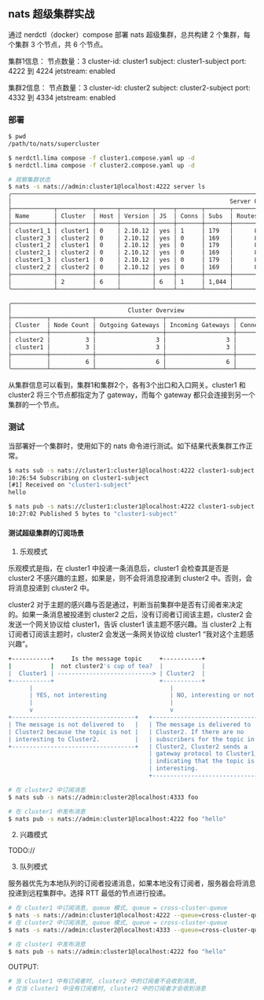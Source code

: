 ## nats 超级集群实战

通过 nerdctl（docker）compose 部署 nats 超级集群，总共构建 2 个集群，每个集群 3 个节点，共 6 个节点。

集群1信息：
节点数量：3
cluster-id: cluster1
subject: cluster1-subject
port: 4222 到 4224
jetstream: enabled

集群2信息：
节点数量：3
cluster-id: cluster2
subject: cluster2-subject
port: 4332 到 4334
jetstream: enabled

### 部署

```bash
$ pwd
/path/to/nats/supercluster

$ nerdctl.lima compose -f cluster1.compose.yaml up -d
$ nerdctl.lima compose -f cluster2.compose.yaml up -d

# 观察集群状态
$ nats -s nats://admin:cluster1@localhost:4222 server ls
╭──────────────────────────────────────────────────────────────────────────────────────────────────────────────────────────────────────────╮
│                                                              Server Overview                                                             │
├────────────┬──────────┬──────┬─────────┬─────┬───────┬───────┬────────┬─────┬────────┬───────┬───────┬──────┬────────┬─────┤
│ Name       │ Cluster  │ Host │ Version │ JS  │ Conns │ Subs  │ Routes │ GWs │ Mem    │ CPU % │ Cores │ Slow │ Uptime │ RTT │
├────────────┼──────────┼──────┼─────────┼─────┼───────┼───────┼────────┼─────┼────────┼───────┼───────┼──────┼────────┼─────┤
│ cluster1_1 │ cluster1 │ 0    │ 2.10.12 │ yes │ 1     │ 179   │      8 │   1 │ 18 MiB │ 0     │     4 │    0 │ 9m24s  │ 3ms │
│ cluster2_3 │ cluster2 │ 0    │ 2.10.12 │ yes │ 0     │ 169   │      8 │   1 │ 15 MiB │ 0     │     4 │    0 │ 1m44s  │ 3ms │
│ cluster1_2 │ cluster1 │ 0    │ 2.10.12 │ yes │ 0     │ 179   │      8 │   1 │ 17 MiB │ 0     │     4 │    0 │ 9m23s  │ 3ms │
│ cluster2_1 │ cluster2 │ 0    │ 2.10.12 │ yes │ 0     │ 169   │      8 │   1 │ 16 MiB │ 0     │     4 │    0 │ 1m44s  │ 3ms │
│ cluster1_3 │ cluster1 │ 0    │ 2.10.12 │ yes │ 0     │ 179   │      8 │   1 │ 16 MiB │ 0     │     4 │    0 │ 9m23s  │ 3ms │
│ cluster2_2 │ cluster2 │ 0    │ 2.10.12 │ yes │ 0     │ 169   │      8 │   1 │ 16 MiB │ 0     │     4 │    0 │ 1m44s  │ 3ms │
├────────────┼──────────┼──────┼─────────┼─────┼───────┼───────┼────────┼─────┼────────┼───────┼───────┼──────┼────────┼─────┤
│            │ 2        │ 6    │         │ 6   │ 1     │ 1,044 │        │     │ 97 MIB │       │       │    0 │        │     │
╰────────────┴──────────┴──────┴─────────┴─────┴───────┴───────┴────────┴─────┴────────┴───────┴───────┴──────┴────────┴─────╯

╭─────────────────────────────────────────────────────────────────────────────────╮
│                                 Cluster Overview                                │
├──────────┬────────────┬───────────────────┬───────────────────┬─────────────┤
│ Cluster  │ Node Count │ Outgoing Gateways │ Incoming Gateways │ Connections │
├──────────┼────────────┼───────────────────┼───────────────────┼─────────────┤
│ cluster2 │          3 │                 3 │                 3 │           0 │
│ cluster1 │          3 │                 3 │                 3 │           1 │
├──────────┼────────────┼───────────────────┼───────────────────┼─────────────┤
│          │          6 │                 6 │                 6 │           1 │
╰──────────┴────────────┴───────────────────┴───────────────────┴─────────────╯
```

从集群信息可以看到，集群1和集群2个，各有3个出口和入口网关。cluster1 和 cluster2 将三个节点都指定为了 gateway，而每个 gateway 都只会连接到另一个集群的一个节点。

### 测试

当部署好一个集群时，使用如下的 nats 命令进行测试。如下结果代表集群工作正常。

```bash
$ nats sub -s nats://cluster1:cluster1@localhost:4222 cluster1-subject
10:26:54 Subscribing on cluster1-subject
[#1] Received on "cluster1-subject"
hello

$ nats pub -s nats://cluster1:cluster1@localhost:4222 cluster1-subject "hello"
10:27:02 Published 5 bytes to "cluster1-subject"
```

#### 测试超级集群的订阅场景

1. 乐观模式

乐观模式是指，在 cluster1 中投递一条消息后，cluster1 会检查其是否是 cluster2 不感兴趣的主题，如果是，则不会将消息投递到 cluster2 中。否则，会将消息投递到 cluster2 中。

cluster2 对于主题的感兴趣与否是通过，判断当前集群中是否有订阅者来决定的。如果一条消息被投递到 cluster2 之后，没有订阅者订阅该主题，cluster2 会发送一个网关协议给 cluster1，告诉 cluster1 该主题不感兴趣。当 cluster2 上有订阅者订阅该主题时，cluster2 会发送一条网关协议给 cluster1 “我对这个主题感兴趣”。

```bash
+-----------+     Is the message topic     +-----------+
|           |  not cluster2's cup of tea?  |           |
|  Cluster1 | ---------------------------> | Cluster2  |
+-----------+                              +-----------+
      |                                       |
      | YES, not interesting                  | NO, interesting or not sure
      |                                       |
      v                                       v
+-----------------------------------+   +-----------------------------------+
| The message is not delivered to   |   | The message is delivered to       |
| Cluster2 because the topic is not |   | Cluster2. If there are no         |
| interesting to Cluster2.          |   | subscribers for the topic in      |
+-----------------------------------+   | Cluster2, Cluster2 sends a        |
                                        | gateway protocol to Cluster1,     |
                                        | indicating that the topic is not  |
                                        | interesting.                      |
                                        +-----------------------------------+
```


```bash
# 在 cluster2 中订阅消息
$ nats sub -s nats://admin:cluster2@localhost:4333 foo

# 在 cluster1 中发布消息
$ nats pub -s nats://admin:cluster1@localhost:4222 foo "hello"
```

2. 兴趣模式

TODO://


3. 队列模式

服务器优先为本地队列的订阅者投递消息，如果本地没有订阅者，服务器会将消息投递到远程集群中。选择 RTT 最低的节点进行投递。

```bash
# 在 cluster1 中订阅消息, queue 模式, queue = cross-cluster-queue
$ nats -s nats://admin:cluster1@localhost:4222 --queue=cross-cluster-queue sub foo
# 在 cluster2 中订阅消息, queue 模式, queue = cross-cluster-queue
$ nats -s nats://admin:cluster2@localhost:4333 --queue=cross-cluster-queue sub foo
```

```bash
# 在 cluster1 中发布消息
$ nats pub -s nats://admin:cluster1@localhost:4222 foo "hello"
```

OUTPUT:

```bash
# 当 cluster1 中有订阅者时, cluster2 中的订阅者不会收到消息,
# 仅当 cluster1 中没有订阅者时, cluster2 中的订阅者才会收到消息
```

